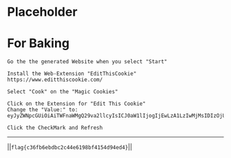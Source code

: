 # Placeholder

# For Baking

```Go the the generated Website when you select "Start"```

```
Install the Web-Extension "EditThisCookie"
https://www.editthiscookie.com/
```

```Select "Cook" on the "Magic Cookies"```

```
Click on the Extension for "Edit This Cookie"
Change the "Value:" to: eyJyZWNpcGUiOiAiTWFnaWMgQ29va2llcyIsICJ0aW1lIjogIjEwLzA1LzIwMjMsIDIzOjU1OjE1In0=
```

```Click the CheckMark and Refresh```

-----

||```flag{c36fb6ebdbc2c44e6198bf4154d94ed4}```||
